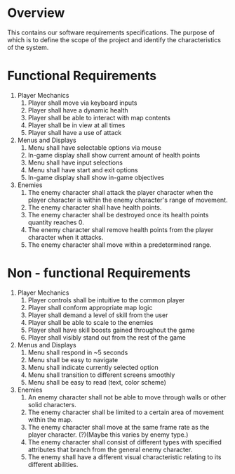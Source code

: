 # Overview
This contains our software requirements specifications. The purpose of which is to define the scope of the project and identify the characteristics of the system.
# Functional Requirements
  1. Player Mechanics
      1. Player shall move via keyboard inputs
      2. Player shall have a dynamic health
      3. Player shall be able to interact with map contents
      4. Player shall be in view at all times
      5. Player shall have a use of attack
   2. Menus and Displays
      1. Menu shall have selectable options via mouse 
      2. In-game display shall show current amount of health points
      3. Menu shall have input selections
      4. Menu shall have start and exit options
      5. In-game display shall show in-game objectives
   3. Enemies
      1. The enemy character shall attack the player character when the player character is within the enemy character's range of movement.
      2. The enemy character shall have health points.
      3. The enemy character shall be destroyed once its health points quantity reaches 0.
      4. The enemy character shall remove health points from the player character when it attacks.
      5. The enemy character shall move within a predetermined range.

# Non - functional Requirements
  1. Player Mechanics
      1. Player controls shall be intuitive to the common player
      2. Player shall conform appropriate map logic
      3. Player shall demand a level of skill from the user
      4. Player shall be able to scale to the enemies
      5. Player shall have skill boosts gained throughout the game
      6. Player shall visibly stand out from the rest of the game
   2. Menus and Displays
      1. Menu shall respond in ~5 seconds
      2. Menu shall be easy to navigate
      3. Menu shall indicate currently selected option
      4. Menu shall transition to different screens smoothly
      5. Menu shall be easy to read (text, color scheme)
   3. Enemies
      1. An enemy character shall not be able to move through walls or other solid characters.
      2. The enemy character shall be limited to a certain area of movement within the map.
      3. The enemy character shall move at the same frame rate as the player character. (?)(Maybe this varies by enemy type.)
      4. The enemy character shall consist of different types with specified attributes that branch from the general enemy character.
      5. The enemy shall have a different visual characteristic relating to its different abilities.
